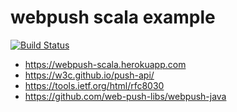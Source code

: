 # webpush scala example

[![Build Status](https://travis-ci.com/xuwei-k/webpush-scala.svg?branch=master)](https://travis-ci.com/xuwei-k/webpush-scala)

- <https://webpush-scala.herokuapp.com>
- <https://w3c.github.io/push-api/>
- <https://tools.ietf.org/html/rfc8030>
- <https://github.com/web-push-libs/webpush-java>
